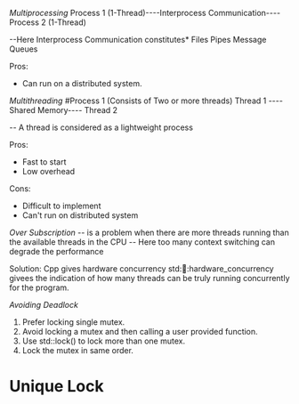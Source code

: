 *Multiprocessing*
Process 1 (1-Thread)----Interprocess Communication----Process 2 (1-Thread)


--Here Interprocess Communication constitutes*
    Files
    Pipes
    Message Queues

Pros:
* Can run on a distributed system.


*Multithreading*
#Process 1 (Consists of Two or more threads)
Thread 1 ----Shared Memory---- Thread 2

-- A thread is considered as a lightweight process

Pros:
* Fast to start
* Low overhead

Cons:
* Difficult to implement
* Can't run on distributed system


*Over Subscription*
-- is a problem when there are more threads running than the available threads in the CPU
-- Here too many context switching can degrade the performance

Solution: Cpp gives hardware concurrency
std::thread::hardware_concurrency
givees the indication of how many threads can be truly running concurrently for the program.


*Avoiding Deadlock*
1. Prefer locking single mutex.
2. Avoid locking a mutex and then calling a user provided function.
3. Use std::lock() to lock more than one mutex.
4. Lock the mutex in same order.


# Unique Lock
